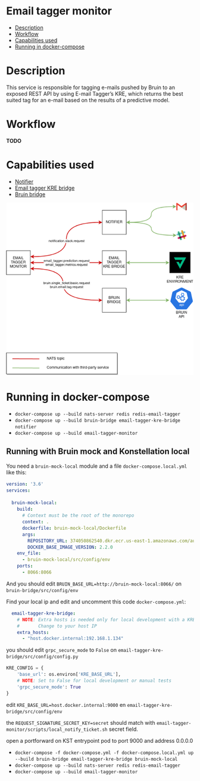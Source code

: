 # Email tagger monitor
* [Description](#description)
* [Workflow](#workflow)
* [Capabilities used](#capabilities-used) 
* [Running in docker-compose](#running-in-docker-compose)

# Description
This service is responsible for tagging e-mails pushed by Bruin to an exposed REST API by using E-mail Tagger’s KRE, which returns the best suited tag for an e-mail based on the results of a predictive model.

# Workflow
__TODO__

# Capabilities used
- [Notifier](../notifier/README.md)
- [Email tagger KRE bridge](../email-tagger-kre-bridge/README.md)
- [Bruin bridge](../bruin-bridge/README.md)

![IMAGE: email-tagger-monitor_microservice_relationships](/docs/img/system_overview/use_cases/email-tagger-monitor_microservice_relationships.png)

# Running in docker-compose
- `docker-compose up --build nats-server redis redis-email-tagger`
- `docker-compose up --build bruin-bridge email-tagger-kre-bridge notifier`
- `docker-compose up --build email-tagger-monitor`

## Running with Bruin mock and Konstellation local 
You need a `bruin-mock-local` module and a file `docker-compose.local.yml` like this:

```yml
version: '3.6'
services:

  bruin-mock-local:
    build:
      # Context must be the root of the monorepo
      context: .
      dockerfile: bruin-mock-local/Dockerfile
      args:
        REPOSITORY_URL: 374050862540.dkr.ecr.us-east-1.amazonaws.com/automation
        DOCKER_BASE_IMAGE_VERSION: 2.2.0
    env_file:
      - bruin-mock-local/src/config/env
    ports:
      - 8066:8066
```

And you should edit `BRUIN_BASE_URL=http://bruin-mock-local:8066/` on `bruin-bridge/src/config/env` 

Find your local ip and edit and uncomment this code `docker-compose.yml`:
```yml
  email-tagger-kre-bridge:
    # NOTE: Extra hosts is needed only for local development with a KRE local
    #       Change to your host IP
    extra_hosts:
      - "host.docker.internal:192.168.1.134"
```

you should edit `grpc_secure_mode` to `False` on `email-tagger-kre-bridge/src/config/config.py`
```python
KRE_CONFIG = {
    'base_url': os.environ['KRE_BASE_URL'],
    # NOTE: Set to False for local development or manual tests
    'grpc_secure_mode': True
}
```

edit `KRE_BASE_URL=host.docker.internal:9000` en `email-tagger-kre-bridge/src/config/env`

the `REQUEST_SIGNATURE_SECRET_KEY=secret` should match with `email-tagger-monitor/scripts/local_notify_ticket.sh` secret field.

open a portforward on KST entrypoint pod to port 9000 and address 0.0.0.0 
- `docker-compose -f docker-compose.yml -f docker-compose.local.yml up --build bruin-bridge email-tagger-kre-bridge bruin-mock-local`
- `docker-compose up --build nats-server redis redis-email-tagger`
- `docker-compose up --build email-tagger-monitor`
